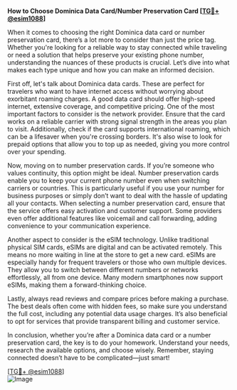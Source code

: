 **How to Choose Dominica Data Card/Number Preservation Card [[TG💪+ @esim1088](https://t.me/s/esim1088)]**

When it comes to choosing the right Dominica data card or number preservation card, there’s a lot more to consider than just the price tag. Whether you're looking for a reliable way to stay connected while traveling or need a solution that helps preserve your existing phone number, understanding the nuances of these products is crucial. Let’s dive into what makes each type unique and how you can make an informed decision.

First off, let's talk about Dominica data cards. These are perfect for travelers who want to have internet access without worrying about exorbitant roaming charges. A good data card should offer high-speed internet, extensive coverage, and competitive pricing. One of the most important factors to consider is the network provider. Ensure that the card works on a reliable carrier with strong signal strength in the areas you plan to visit. Additionally, check if the card supports international roaming, which can be a lifesaver when you're crossing borders. It's also wise to look for prepaid options that allow you to top up as needed, giving you more control over your spending.

Now, moving on to number preservation cards. If you’re someone who values continuity, this option might be ideal. Number preservation cards enable you to keep your current phone number even when switching carriers or countries. This is particularly useful if you use your number for business purposes or simply don’t want to deal with the hassle of updating all your contacts. When selecting a number preservation card, ensure that the service offers easy activation and customer support. Some providers even offer additional features like voicemail and call forwarding, adding convenience to your communication experience.

Another aspect to consider is the eSIM technology. Unlike traditional physical SIM cards, eSIMs are digital and can be activated remotely. This means no more waiting in line at the store to get a new card. eSIMs are especially handy for frequent travelers or those who own multiple devices. They allow you to switch between different numbers or networks effortlessly, all from one device. Many modern smartphones now support eSIMs, making them a forward-thinking choice.

Lastly, always read reviews and compare prices before making a purchase. The best deals often come with hidden fees, so make sure you understand the full cost, including any potential data usage charges. It’s also beneficial to opt for services that provide transparent billing and customer service.

In conclusion, whether you’re after a Dominica data card or a number preservation card, the key is to do your homework. Understand your needs, research the available options, and choose wisely. Remember, staying connected doesn’t have to be complicated—just smart! 

[[TG💪+ @esim1088](https://t.me/s/esim1088)]  
![Image](https://i.postimg.cc/Y0z9fWf4/image.png)